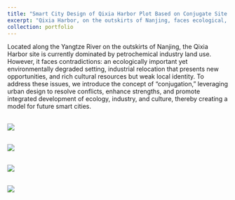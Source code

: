 ```yaml
---
title: "Smart City Design of Qixia Harbor Plot Based on Conjugate Site Theory"
excerpt: "Qixia Harbor, on the outskirts of Nanjing, faces ecological, industrial, and cultural challenges but also new opportunities. By applying the concept of “conjugation,” the plan uses urban design to resolve conflicts, enhance strengths, and shape a model for future smart cities.<br/><img src='https://ZhuCY-99.github.io/academicpage/images/port2Fig0.jpg'>"
collection: portfolio
---
```


Located along the Yangtze River on the outskirts of Nanjing, the Qixia Harbor site is currently dominated by petrochemical industry land use. However, it faces contradictions: an ecologically important yet environmentally degraded setting, industrial relocation that presents new opportunities, and rich cultural resources but weak local identity. To address these issues, we introduce the concept of “conjugation,” leveraging urban design to resolve conflicts, enhance strengths, and promote integrated development of ecology, industry, and culture, thereby creating a model for future smart cities.

<br/><img src='https://ZhuCY-99.github.io/academicpage/images/port2Fig1.jpg'>

<br/><img src='https://ZhuCY-99.github.io/academicpage/images/port2Fig2.jpg'>

<br/><img src='https://ZhuCY-99.github.io/academicpage/images/port2Fig3.jpg'>

<br/><img src='https://ZhuCY-99.github.io/academicpage/images/port2Fig4.jpg'>
